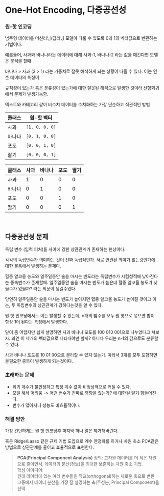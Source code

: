 # One-Hot Encoding, 다중공선성

### 원-핫 인코딩

범주형 데이터를 머신러닝/딥러닝 모델이 다룰 수 있도록 0과 1의 벡터값으로 변환하는 기법이다.

예를들어, 사과와 바나나라는 데이터에 대해 사과-1, 바나나-2 라는 값을 매긴다면 모델은 분석을 할때

바나나 > 사과 (2 > 1) 라는 가중치로 잘못 해석하게 되는 상황이 나올 수 있다. 이는 인풋 데이터의 특징이

규칙성이 있는가 혹은 분류성이 있는가에 대한 잘못된 해석으로 발생한 것이라 선형회귀에서 문제가 발생가능함.

텍스트와 카테고리 같이 비수치 데이터를 수치화하는 가장 단순하고 직관적인 방법

| 클래스 | 원-핫 벡터         |
| --- | -------------- |
| 사과  | `[1, 0, 0, 0]` |
| 바나나 | `[0, 1, 0, 0]` |
| 포도  | `[0, 0, 1, 0]` |
| 딸기  | `[0, 0, 0, 1]` |

| 클래스 | 사과 | 바나나 | 포도 | 딸기 |
| --- | -- | --- | -- | -- |
| 사과  | 1  | 0   | 0  | 0  |
| 바나나 | 0  | 1   | 0  | 0  |
| 포도  | 0  | 0   | 1  | 0  |
| 딸기  | 0  | 0   | 0  | 1  |


<br>

## 다중공선성 문제

독립 변수 (입력 피처)들 사이에 강한 상관관계가 존재하는 현상이다.

각각의 독립변수가 의미하는 것이 진짜 독립적인가. 서로 연관된 의미가 없는것인가에 대한 물음에서 발생하는 문제다.

혈중 알코올 농도와 일주일동안 술을 마시는 빈도라는 독립변수가 시험성적에 낮아진다는 종속변수가 존재할때. 일주일동안 술을 마시는 빈도가 높은데 혈중 알코올 농도가 낮을수가 있을까? 라는 의문이 생길수있다.

당연히 일주일동안 술을 마시는 빈도가 높아지면 혈중 알코올 농도가 높아질 것이고 이는, 두 독립변수의 상관관계가 강하다는것을 알 수 있다.

원 핫 인코딩에서도 이는 발생할 수 있는데, n개의 범주를 모두 원 핫으로 넣으면 합이 항상 1이 된다는 특징에서 발생한다.

말이 좀 어렵지만 쉽게 설명하면 사과 바나나 포도를 100 010 001으로 나누었다고 쳐보자. 과연 이 세개의 벡터값으로 나타내야만 할까? 아니다 우리는 n-1의 값으로도 분류할 수 있다.

사과 바나나 포도를 10 01 00으로 분리할 수 있지 않는가. 따라서 3개를 모두 포함하면 불필요한 중복이 발생하게 되는것이다.

### 초래하는 문제

- 회귀 계수가 불안정하고 특정 계수 값이 비정상적으로 커질 수 있다.
- 모델 해석 어려움 -> 어떤 변수가 진짜로 영향을 줬는가? 에 대한걸 알기 힘들어진다.
- 변수가 많아지니 성능도 비효율적이다.

### 해결 방안

가장 간단하게는 원 핫 인코딩후 마지막 하나 열은 제거해버린다.

혹은 Ridge/Lasso 같은 규제 기법 도입으로 계수 안정화를 하거나 차원 축소 PCA같은 방법으로 상관관계를 줄이고 효율적으로 표현한다.

> **PCA(Principal Component Analysis)**
> 정의: 고차원 데이터를 더 적은 차원으로 줄이면서, 데이터의 분산(정보)을 최대한 보존하는 차원 축소 기법.  
> 핵심 아이디어:  
> 원래 데이터에 있는 여러 변수들을 직교(orthogonal)하는 새로운 축으로 변환  
> 그중에서 데이터 분산을 가장 잘 설명하는 축(주성분, Principal Component)을 선택